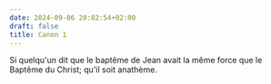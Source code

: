 ```yaml
---
date: 2024-09-06 20:02:54+02:00
draft: false
title: Canon 1
---
```





Si quelqu'un dit que le baptême de Jean avait la même force que le Baptême du Christ; qu'il soit anathème.

